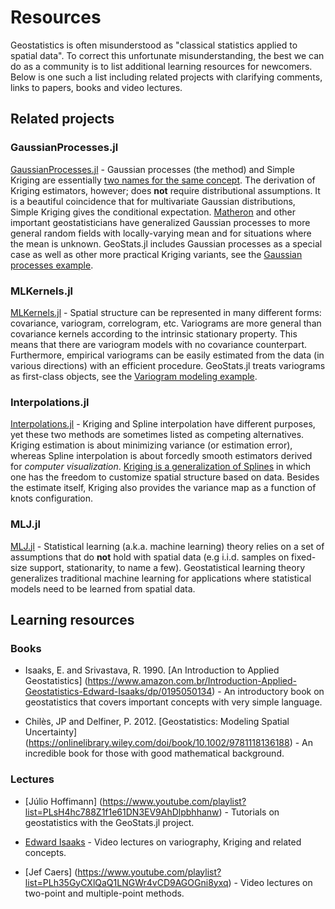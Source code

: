 # Resources

Geostatistics is often misunderstood as "classical statistics applied to
spatial data". To correct this unfortunate misunderstanding, the best we
can do as a community is to list additional learning resources for newcomers.
Below is one such a list including related projects with clarifying comments,
links to papers, books and video lectures.

## Related projects

### GaussianProcesses.jl

[GaussianProcesses.jl](https://github.com/STOR-i/GaussianProcesses.jl) -
Gaussian processes (the method) and Simple Kriging are essentially
[two names for the same concept](https://en.wikipedia.org/wiki/Kriging).
The derivation of Kriging estimators, however; does **not** require
distributional assumptions. It is a beautiful coincidence that for
multivariate Gaussian distributions, Simple Kriging gives the conditional
expectation. [Matheron](https://en.wikipedia.org/wiki/Georges_Matheron)
and other important geostatisticians have generalized Gaussian processes
to more general random fields with locally-varying mean and for situations
where the mean is unknown. GeoStats.jl includes Gaussian processes as
a special case as well as other more practical Kriging variants, see the
[Gaussian processes example](https://github.com/JuliaEarth/GeoStatsTutorials).

### MLKernels.jl

[MLKernels.jl](https://github.com/trthatcher/MLKernels.jl) -
Spatial structure can be represented in many different forms: covariance,
variogram, correlogram, etc. Variograms are more general than covariance
kernels according to the intrinsic stationary property. This means that
there are variogram models with no covariance counterpart. Furthermore,
empirical variograms can be easily estimated from the data (in various
directions) with an efficient procedure. GeoStats.jl treats variograms
as first-class objects, see the
[Variogram modeling example](https://github.com/JuliaEarth/GeoStatsTutorials).

### Interpolations.jl

[Interpolations.jl](https://github.com/JuliaMath/Interpolations.jl) -
Kriging and Spline interpolation have different purposes, yet these two
methods are sometimes listed as competing alternatives. Kriging estimation
is about minimizing variance (or estimation error), whereas Spline
interpolation is about forcedly smooth estimators derived for
*computer visualization*.
[Kriging is a generalization of Splines](https://www.sciencedirect.com/science/article/pii/009830048490030X)
in which one has the freedom to customize spatial structure based
on data. Besides the estimate itself, Kriging also provides the
variance map as a function of knots configuration.

### MLJ.jl

[MLJ.jl](https://github.com/alan-turing-institute/MLJ.jl) -
Statistical learning (a.k.a. machine learning) theory relies on a set of
assumptions that do **not** hold with spatial data (e.g i.i.d. samples on
fixed-size support, stationarity, to name a few). Geostatistical learning
theory generalizes traditional machine learning for applications where
statistical models need to be learned from spatial data.

## Learning resources

### Books

* Isaaks, E. and Srivastava, R. 1990. [An Introduction to Applied Geostatistics]
  (https://www.amazon.com.br/Introduction-Applied-Geostatistics-Edward-Isaaks/dp/0195050134) -
  An introductory book on geostatistics that covers important concepts with very
  simple language.

* Chilès, JP and Delfiner, P. 2012. [Geostatistics: Modeling Spatial Uncertainty]
  (https://onlinelibrary.wiley.com/doi/book/10.1002/9781118136188) - An incredible
  book for those with good mathematical background.

### Lectures

* [Júlio Hoffimann]
  (https://www.youtube.com/playlist?list=PLsH4hc788Z1f1e61DN3EV9AhDlpbhhanw) -
  Tutorials on geostatistics with the GeoStats.jl project.

* [Edward Isaaks](https://www.youtube.com/user/sadeddy/videos) -
  Video lectures on variography, Kriging and related concepts.

* [Jef Caers]
  (https://www.youtube.com/playlist?list=PLh35GyCXlQaQ1LNGWr4vCD9AGOGni8yxq) -
  Video lectures on two-point and multiple-point methods.
